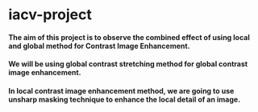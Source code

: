 # iacv-project
#### The aim of this project is to observe the combined effect of using local and global method for Contrast Image Enhancement.
#### We will be using global contrast stretching method for global contrast image enhancement.
#### In local contrast image enhancement method, we are going to use unsharp masking technique to enhance the local detail of an image.
